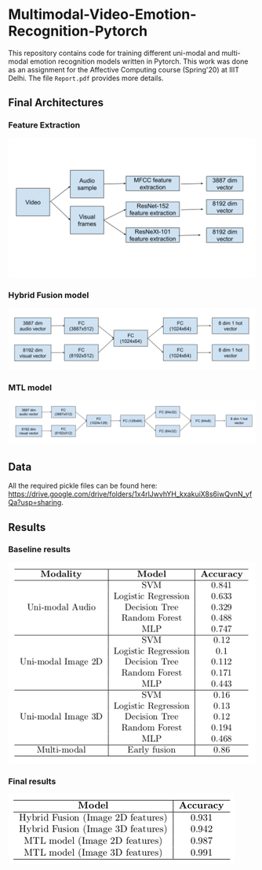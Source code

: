 # Multimodal-Video-Emotion-Recognition-Pytorch
This repository contains code for training different uni-modal and multi-modal emotion recognition models written in Pytorch. This work was done as an assignment for the Affective Computing course (Spring'20) at IIIT Delhi. The file `Report.pdf` provides more details.

## Final Architectures

### Feature Extraction
![Feature Extraction](https://github.com/vishaal27/Multimodal-Video-Emotion-Recognition-Pytorch/blob/master/images/models/AFC_diag1.png)

### Hybrid Fusion model 
![Hybrid Fusion model](https://github.com/vishaal27/Multimodal-Video-Emotion-Recognition-Pytorch/blob/master/images/models/AFC_diag2.png)

### MTL model
![MTL model](https://github.com/vishaal27/Multimodal-Video-Emotion-Recognition-Pytorch/blob/master/images/models/AFC_diag3.png)

## Data

All the required pickle files can be found here: https://drive.google.com/drive/folders/1x4rlJwvhYH_kxakuiX8s6iwQvnN_yfQa?usp=sharing.

## Results

### Baseline results
![Baseline results](https://github.com/vishaal27/Multimodal-Video-Emotion-Recognition-Pytorch/blob/master/images/results/baseline.png)

### Final results
![Final results](https://github.com/vishaal27/Multimodal-Video-Emotion-Recognition-Pytorch/blob/master/images/results/final.png)
